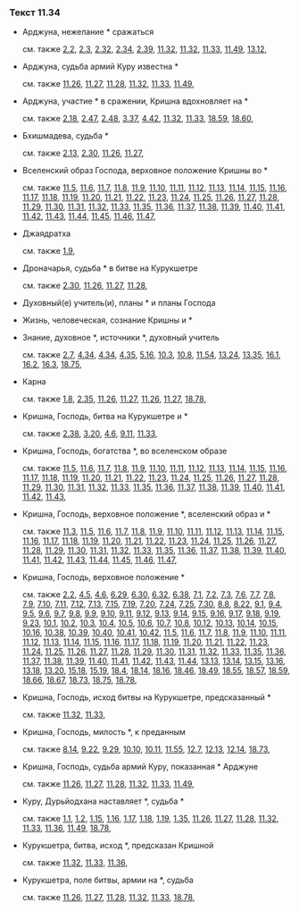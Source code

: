 ### Текст 11.34
	
- Арджуна, нежелание \* сражаться

	см. также  [2.2](../02/0202.md),  [2.3](../02/0203.md),  [2.32](../02/0232.md),  [2.34](../02/0234.md),  [2.39](../02/0239.md),  [11.32](../11/1132.md),  [11.32](../11/1132.md),  [11.33](../11/1133.md),  [11.49](../11/1149.md),  [13.12](../13/1312.md), 
	
- Арджуна, судьба армий Куру известна \*

	см. также  [11.26](../11/1126.md),  [11.27](../11/1127.md),  [11.28](../11/1128.md),  [11.32](../11/1132.md),  [11.33](../11/1133.md),  [11.49](../11/1149.md), 
	
- Арджуна, участие \* в сражении, Кришна вдохновляет на \*

	см. также  [2.18](../02/0218.md),  [2.47](../02/0247.md),  [2.48](../02/0248.md),  [3.37](../03/0337.md),  [4.42](../04/0442.md),  [11.32](../11/1132.md),  [11.33](../11/1133.md),  [18.59](../18/1859.md),  [18.60](../18/1860.md), 
	
- Бхишмадева, судьба \*

	см. также  [2.13](../02/0213.md),  [2.30](../02/0230.md),  [11.26](../11/1126.md),  [11.27](../11/1127.md), 
	
- Вселенский образ Господа, верховное положение Кришны во \*

	см. также  [11.5](../11/1105.md),  [11.6](../11/1106.md),  [11.7](../11/1107.md),  [11.8](../11/1108.md),  [11.9](../11/1109.md),  [11.10](../11/1110.md),  [11.11](../11/1111.md),  [11.12](../11/1112.md),  [11.13](../11/1113.md),  [11.14](../11/1114.md),  [11.15](../11/1115.md),  [11.16](../11/1116.md),  [11.17](../11/1117.md),  [11.18](../11/1118.md),  [11.19](../11/1119.md),  [11.20](../11/1120.md),  [11.21](../11/1121.md),  [11.22](../11/1122.md),  [11.23](../11/1123.md),  [11.24](../11/1124.md),  [11.25](../11/1125.md),  [11.26](../11/1126.md),  [11.27](../11/1127.md),  [11.28](../11/1128.md),  [11.29](../11/1129.md),  [11.30](../11/1130.md),  [11.31](../11/1131.md),  [11.32](../11/1132.md),  [11.33](../11/1133.md),  [11.35](../11/1135.md),  [11.36](../11/1136.md),  [11.37](../11/1137.md),  [11.38](../11/1138.md),  [11.39](../11/1139.md),  [11.40](../11/1140.md),  [11.41](../11/1141.md),  [11.42](../11/1142.md),  [11.43](../11/1143.md),  [11.44](../11/1144.md),  [11.45](../11/1145.md),  [11.46](../11/1146.md),  [11.47](../11/1147.md), 
	
- Джаядратха

	см. также  [1.9](../01/0109.md), 
	
- Дроначарья, судьба \* в битве на Курукшетре

	см. также  [2.30](../02/0230.md),  [11.26](../11/1126.md),  [11.27](../11/1127.md),  [11.28](../11/1128.md), 
	
- Духовный(е) учитель(и), планы \* и планы Господа

	
- Жизнь, человеческая, сознание Кришны и \*

	
- Знание, духовное \*, источники \*, духовный учитель

	см. также  [2.7](../02/0207.md),  [4.34](../04/0434.md),  [4.34](../04/0434.md),  [4.35](../04/0435.md),  [5.16](../05/0516.md),  [10.3](../10/1003.md),  [10.8](../10/1008.md),  [11.54](../11/1154.md),  [13.24](../13/1324.md),  [13.35](../13/1335.md),  [16.1](../16/1601.md),  [16.2](../16/1602.md),  [16.3](../16/1603.md),  [18.75](../18/1875.md), 
	
- Карна

	см. также  [1.8](../01/0108.md),  [2.35](../02/0235.md),  [11.26](../11/1126.md),  [11.27](../11/1127.md),  [11.26](../11/1126.md),  [11.27](../11/1127.md),  [18.78](../18/1878.md), 
	
- Кришна, Господь, битва на Курукшетре и \*

	см. также  [2.38](../02/0238.md),  [3.20](../03/0320.md),  [4.6](../04/0406.md),  [9.11](../09/0911.md),  [11.33](../11/1133.md), 
	
- Кришна, Господь, богатства \*, во вселенском образе

	см. также  [11.5](../11/1105.md),  [11.6](../11/1106.md),  [11.7](../11/1107.md),  [11.8](../11/1108.md),  [11.9](../11/1109.md),  [11.10](../11/1110.md),  [11.11](../11/1111.md),  [11.12](../11/1112.md),  [11.13](../11/1113.md),  [11.14](../11/1114.md),  [11.15](../11/1115.md),  [11.16](../11/1116.md),  [11.17](../11/1117.md),  [11.18](../11/1118.md),  [11.19](../11/1119.md),  [11.20](../11/1120.md),  [11.21](../11/1121.md),  [11.22](../11/1122.md),  [11.23](../11/1123.md),  [11.24](../11/1124.md),  [11.25](../11/1125.md),  [11.26](../11/1126.md),  [11.27](../11/1127.md),  [11.28](../11/1128.md),  [11.29](../11/1129.md),  [11.30](../11/1130.md),  [11.31](../11/1131.md),  [11.32](../11/1132.md),  [11.33](../11/1133.md),  [11.35](../11/1135.md),  [11.36](../11/1136.md),  [11.37](../11/1137.md),  [11.38](../11/1138.md),  [11.39](../11/1139.md),  [11.40](../11/1140.md),  [11.41](../11/1141.md),  [11.42](../11/1142.md),  [11.43](../11/1143.md), 
	
- Кришна, Господь, верховное положение \*, вселенский образ и \*

	см. также  [11.3](../11/1103.md),  [11.5](../11/1105.md),  [11.6](../11/1106.md),  [11.7](../11/1107.md),  [11.8](../11/1108.md),  [11.9](../11/1109.md),  [11.10](../11/1110.md),  [11.11](../11/1111.md),  [11.12](../11/1112.md),  [11.13](../11/1113.md),  [11.14](../11/1114.md),  [11.15](../11/1115.md),  [11.16](../11/1116.md),  [11.17](../11/1117.md),  [11.18](../11/1118.md),  [11.19](../11/1119.md),  [11.20](../11/1120.md),  [11.21](../11/1121.md),  [11.22](../11/1122.md),  [11.23](../11/1123.md),  [11.24](../11/1124.md),  [11.25](../11/1125.md),  [11.26](../11/1126.md),  [11.27](../11/1127.md),  [11.28](../11/1128.md),  [11.29](../11/1129.md),  [11.30](../11/1130.md),  [11.31](../11/1131.md),  [11.32](../11/1132.md),  [11.33](../11/1133.md),  [11.35](../11/1135.md),  [11.36](../11/1136.md),  [11.37](../11/1137.md),  [11.38](../11/1138.md),  [11.39](../11/1139.md),  [11.40](../11/1140.md),  [11.41](../11/1141.md),  [11.42](../11/1142.md),  [11.43](../11/1143.md),  [11.44](../11/1144.md),  [11.45](../11/1145.md),  [11.46](../11/1146.md),  [11.47](../11/1147.md), 
	
- Кришна, Господь, верховное положение \*

	см. также  [2.2](../02/0202.md),  [4.5](../04/0405.md),  [4.6](../04/0406.md),  [6.29](../06/0629.md),  [6.30](../06/0630.md),  [6.32](../06/0632.md),  [6.38](../06/0638.md),  [7.1](../07/0701.md),  [7.2](../07/0702.md),  [7.3](../07/0703.md),  [7.6](../07/0706.md),  [7.7](../07/0707.md),  [7.8](../07/0708.md),  [7.9](../07/0709.md),  [7.10](../07/0710.md),  [7.11](../07/0711.md),  [7.12](../07/0712.md),  [7.13](../07/0713.md),  [7.15](../07/0715.md),  [7.19](../07/0719.md),  [7.20](../07/0720.md),  [7.24](../07/0724.md),  [7.25](../07/0725.md),  [7.30](../07/0730.md),  [8.8](../08/0808.md),  [8.22](../08/0822.md),  [9.1](../09/0901.md),  [9.4](../09/0904.md),  [9.5](../09/0905.md),  [9.6](../09/0906.md),  [9.7](../09/0907.md),  [9.8](../09/0908.md),  [9.9](../09/0909.md),  [9.10](../09/0910.md),  [9.11](../09/0911.md),  [9.12](../09/0912.md),  [9.13](../09/0913.md),  [9.14](../09/0914.md),  [9.15](../09/0915.md),  [9.16](../09/0916.md),  [9.17](../09/0917.md),  [9.18](../09/0918.md),  [9.19](../09/0919.md),  [9.23](../09/0923.md),  [10.1](../10/1001.md),  [10.2](../10/1002.md),  [10.3](../10/1003.md),  [10.4](../10/1004.md),  [10.5](../10/1005.md),  [10.6](../10/1006.md),  [10.7](../10/1007.md),  [10.8](../10/1008.md),  [10.12](../10/1012.md),  [10.13](../10/1013.md),  [10.14](../10/1014.md),  [10.15](../10/1015.md),  [10.16](../10/1016.md),  [10.38](../10/1038.md),  [10.39](../10/1039.md),  [10.40](../10/1040.md),  [10.41](../10/1041.md),  [10.42](../10/1042.md),  [11.5](../11/1105.md),  [11.6](../11/1106.md),  [11.7](../11/1107.md),  [11.8](../11/1108.md),  [11.9](../11/1109.md),  [11.10](../11/1110.md),  [11.11](../11/1111.md),  [11.12](../11/1112.md),  [11.13](../11/1113.md),  [11.14](../11/1114.md),  [11.15](../11/1115.md),  [11.16](../11/1116.md),  [11.17](../11/1117.md),  [11.18](../11/1118.md),  [11.19](../11/1119.md),  [11.20](../11/1120.md),  [11.21](../11/1121.md),  [11.22](../11/1122.md),  [11.23](../11/1123.md),  [11.24](../11/1124.md),  [11.25](../11/1125.md),  [11.26](../11/1126.md),  [11.27](../11/1127.md),  [11.28](../11/1128.md),  [11.29](../11/1129.md),  [11.30](../11/1130.md),  [11.31](../11/1131.md),  [11.32](../11/1132.md),  [11.33](../11/1133.md),  [11.35](../11/1135.md),  [11.36](../11/1136.md),  [11.37](../11/1137.md),  [11.38](../11/1138.md),  [11.39](../11/1139.md),  [11.40](../11/1140.md),  [11.41](../11/1141.md),  [11.42](../11/1142.md),  [11.43](../11/1143.md),  [11.44](../11/1144.md),  [13.13](../13/1313.md),  [13.14](../13/1314.md),  [13.15](../13/1315.md),  [13.16](../13/1316.md),  [13.18](../13/1318.md),  [13.20](../13/1320.md),  [15.18](../15/1518.md),  [15.19](../15/1519.md),  [18.4](../18/1804.md),  [18.14](../18/1814.md),  [18.16](../18/1816.md),  [18.46](../18/1846.md),  [18.49](../18/1849.md),  [18.55](../18/1855.md),  [18.57](../18/1857.md),  [18.59](../18/1859.md),  [18.66](../18/1866.md),  [18.67](../18/1867.md),  [18.73](../18/1873.md),  [18.75](../18/1875.md),  [18.78](../18/1878.md), 
	
- Кришна, Господь, исход битвы на Курукшетре, предсказанный \*

	см. также  [11.32](../11/1132.md),  [11.33](../11/1133.md), 
	
- Кришна, Господь, милость \*, к преданным

	см. также  [8.14](../08/0814.md),  [9.22](../09/0922.md),  [9.29](../09/0929.md),  [10.10](../10/1010.md),  [10.11](../10/1011.md),  [11.55](../11/1155.md),  [12.7](../12/1207.md),  [12.13](../12/1213.md),  [12.14](../12/1214.md),  [18.73](../18/1873.md), 
	
- Кришна, Господь, судьба армий Куру, показанная \* Арджуне

	см. также  [11.26](../11/1126.md),  [11.27](../11/1127.md),  [11.28](../11/1128.md),  [11.32](../11/1132.md),  [11.33](../11/1133.md),  [11.49](../11/1149.md), 
	
- Куру, Дурьйодхана наставляет \*, судьба \*

	см. также  [1.1](../01/0101.md),  [1.2](../01/0102.md),  [1.15](../01/0115.md),  [1.16](../01/0116.md),  [1.17](../01/0117.md),  [1.18](../01/0118.md),  [1.19](../01/0119.md),  [1.35](../01/0135.md),  [11.26](../11/1126.md),  [11.27](../11/1127.md),  [11.28](../11/1128.md),  [11.32](../11/1132.md),  [11.33](../11/1133.md),  [11.36](../11/1136.md),  [11.49](../11/1149.md),  [18.78](../18/1878.md), 
	
- Курукшетра, битва, исход \*, предсказан Кришной

	см. также  [11.32](../11/1132.md),  [11.33](../11/1133.md),  [11.36](../11/1136.md), 
	
- Курукшетра, поле битвы, армии на \*, судьба

	см. также  [11.26](../11/1126.md),  [11.27](../11/1127.md),  [11.28](../11/1128.md),  [11.32](../11/1132.md),  [11.33](../11/1133.md),  [18.78](../18/1878.md), 
